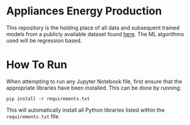 # Appliances Energy Production
This repository is the holding place of all data and subsequent trained models from a publicly available dataset found [here](https://archive.ics.uci.edu/dataset/374/appliances+energy+prediction). The ML algorithms used will be regression based.
# How To Run
When attempting to run any Jupyter Notebook file, first ensure that the appropriate libraries have been installed. This can be done by running:
```
pip install -r requirements.txt
```
This will automatically install all Python libraries listed within the `requirements.txt` file. 